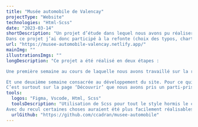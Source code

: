 ```yaml
---
title: "Musée automobile de Valencay"
projectType: "Website"
technologies: "Html-Scss"
date: "2023-03-14"
shortDescription: "Un projet d’étude dans lequel nous avons pu réaliser la refonte d’un site.
Dans ce projet j’ai donc participé à la refonte (choix des typos, charte graphique, hiérarchisation...) mais surtout au développement du site, avec une homepage assez épurée et une page collection plus complexe."
url: "https://musee-automobile-valencay.netlify.app/"
mainImg: ""
illustrationsImgs: ""
longDescription: "Ce projet a été réalisé en deux étapes :

Une première semaine au cours de laquelle nous avons travaillé sur la refonte du site afin de produire une maquette. J’ai donc participé à la création de la charte graphique dans son ensemble, à la hiérarchisation des contenus…

Et une deuxième semaine consacrée au développement du site. Pour ce qui est de la homepage nous avons décidé de partir sur quelque chose d’assez épuré afin de respecter les besoins d’accessibilité que peut avoir un musée.
C’est surtout sur la page ‘Découvrir’ que nous avons pris un parti-pris graphique et sur laquelle j’ai pu également réaliser des choses plus complexes en CSS, comme la navigation entre section avec la fonctionnalité au scroll : scroll-snap-type."
tools:
  logos: "Figma, Vscode, Html, Scss"
  toolsDescription: "Utilisation de Scss pour tout le style hormis le comportement de la navbar qui possède un petit script Javascript se jouant lors du scroll.
Avec du recul certaines choses auraient été plus facilement réalisables en Js mais à ce moment-là je ne le maitrisais pas encore parfaitement, et utiliser du CSS pour ces animations m’a permis d’apprendre pas mal de choses."
  urlGithub: "https://github.com/ccadran/musee-automobile"
---
```

